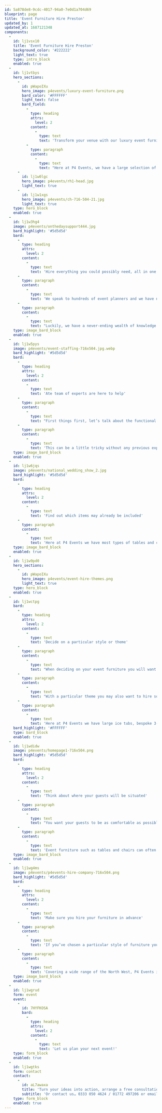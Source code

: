 ```yaml
---
id: 5a878de8-9cdc-4017-94a0-7e0d1a704d69
blueprint: page
title: 'Event Furniture Hire Preston'
updated_by: 1
updated_at: 1687121348
components:
  -
    id: lj1vsx10
    title: 'Event Furniture Hire Preston'
    background_color: '#222222'
    light_text: true
    type: intro_block
    enabled: true
  -
    id: lj1vtbys
    hero_sections:
      -
        id: pWapoIXu
        hero_image: p4events/luxury-event-furniture.png
        bard_color: '#FFFFFF'
        light_text: false
        bard_field:
          -
            type: heading
            attrs:
              level: 2
            content:
              -
                type: text
                text: 'Transform your venue with our luxury event furniture'
          -
            type: paragraph
            content:
              -
                type: text
                text: "Here at P4 Events, we have a large selection of quality event furniture that is readily available to be hired for any corporate event or special occasion across Preston, Lancashire. When planning an event, whether it’s a wedding or party to celebrate, the planning can definitely feel overwhelming in the early stages.\_So when it comes to tasks such as hiring furniture on a larger scale, without having any previous experience, where do you even begin?"
      -
        id: lj1w0lgc
        hero_image: p4events/rh1-head.jpg
        light_text: true
      -
        id: lj1w1xgs
        hero_image: p4events/ch-716-504-21.jpg
        light_text: true
    type: hero_block
    enabled: true
  -
    id: lj1w3hg4
    image: p4events/onthedaysupport444.jpg
    bard_highlight: '#5d5d5d'
    bard:
      -
        type: heading
        attrs:
          level: 2
        content:
          -
            type: text
            text: 'Hire everything you could possibly need, all in one place.'
      -
        type: paragraph
        content:
          -
            type: text
            text: 'We speak to hundreds of event planners and we have noticed that there can be an initial sense of overwhelm and confusion with knowing exactly what to hire, how much to hire, when to start the booking process and generally just making sure it all comes together on the day!'
      -
        type: paragraph
        content:
          -
            type: text
            text: "Luckily, we have a never-ending wealth of knowledge and we are completely prepared to help you organise and manage any event!\_"
    type: image_bard_block
    enabled: true
  -
    id: lj1w5pys
    image: p4events/event-staffing-716x504.jpg.webp
    bard_highlight: '#5d5d5d'
    bard:
      -
        type: heading
        attrs:
          level: 2
        content:
          -
            type: text
            text: 'Ate team of experts are here to help'
      -
        type: paragraph
        content:
          -
            type: text
            text: "First things first, let’s talk about the functional side of things! When planning an event the easiest thing to do is make a list of how you think the event will be planned out from start to finish in terms of different activities and then you can evaluate this and form a list of key furniture pieces.\_"
      -
        type: paragraph
        content:
          -
            type: text
            text: 'This can be a little tricky without any previous experience but that’s where we can come in to help!'
    type: image_bard_block
    enabled: true
  -
    id: lj1w6jqs
    image: p4events/national_wedding_show_2.jpg
    bard_highlight: '#5d5d5d'
    bard:
      -
        type: heading
        attrs:
          level: 2
        content:
          -
            type: text
            text: 'Find out which items may already be included'
      -
        type: paragraph
        content:
          -
            type: text
            text: 'Here at P4 Events we have most types of tables and chairs to cater for your next event but some venues are totally blank canvases and you’ll need to bring absolutely everything in so you’ll need to check what’s included as part of the venue. We specialise in Marquee weddings and events so when it comes to transforming an empty venue, we know a thing or two! It’s always going to be friendlier on your budget to minimise the number of hire suppliers where possible and as P4 Events has access to bar and booth layouts, bean bags and tables to props and accessories, you’ll be able to hire everything you need from one place so there’s no need to coordinate with many different suppliers.'
    type: image_bard_block
    enabled: true
  -
    id: lj1w9pd0
    hero_sections:
      -
        id: pWapoIXu
        hero_image: p4events/event-hire-themes.png
        light_text: true
    type: hero_block
    enabled: true
  -
    id: lj1wctpg
    bard:
      -
        type: heading
        attrs:
          level: 2
        content:
          -
            type: text
            text: 'Decide on a particular style or theme'
      -
        type: paragraph
        content:
          -
            type: text
            text: "When deciding on your event furniture you will want to make sure everything looks consistent throughout the venue. Depending on whether you are planning a luxury fine dining style event or a more casual affair, you will want this to be the same style throughout.\_"
      -
        type: paragraph
        content:
          -
            type: text
            text: "With a particular theme you may also want to hire some props and accessories so you can create ambiance, excitement or a general buzz around the place!\_"
      -
        type: paragraph
        content:
          -
            type: text
            text: 'Here at P4 Events we have large ice tubs, bespoke 3-door fridges, giant playing cards, american diner banners and so much more! We love catering to our clients special requests too so if you have a need for anything in particular we would be happy to assist you with your dream event wishlist.'
    bard_highlight: '#FFFFFF'
    type: bard_block
    enabled: true
  -
    id: lj1wdidw
    image: p4events/homepage1-716x504.png
    bard_highlight: '#5d5d5d'
    bard:
      -
        type: heading
        attrs:
          level: 2
        content:
          -
            type: text
            text: 'Think about where your guests will be situated'
      -
        type: paragraph
        content:
          -
            type: text
            text: "You want your guests to be as comfortable as possible throughout the event but you also want them to have a great time too! Ensuring there are suitable seating areas, tables and bars to enjoy a drink or two is key so why not allow P4 Events to assist you with this more complicated part of your event?\_"
      -
        type: paragraph
        content:
          -
            type: text
            text: 'Event furniture such as tables and chairs can often be difficult to manoeuvre and when there are so many other areas of an event to manage, we can take away this stress for you so you can focus on other areas of planning your event. Whether you are looking for comfy bean bags, champagne side tables, barrel tables or something more quirky such as a pacman table, P4 Events will help to bring your ideas to life!'
    type: image_bard_block
    enabled: true
  -
    id: lj1wg4ms
    image: p4events/p4events-hire-company-716x504.png
    bard_highlight: '#5d5d5d'
    bard:
      -
        type: heading
        attrs:
          level: 2
        content:
          -
            type: text
            text: 'Make sure you hire your furniture in advance'
      -
        type: paragraph
        content:
          -
            type: text
            text: 'If you’ve chosen a particular style of furniture you don’t want to be disappointed if it becomes unavailable, order your event furniture in advance to make sure it is available and can be delivered on time. When planning any type of event, whether it is a business meeting, wedding, outdoor celebration, conference or awards ceremony, hiring event furniture should be high on your list of priorities as this will help to form the overall look and feel of the occasion!'
      -
        type: paragraph
        content:
          -
            type: text
            text: 'Covering a wide range of the North West, P4 Events is dedicated to supplying the furniture you need to make your event as special as possible. We ensure your furniture is delivered clean and on time so contact us today to turn your ideas into action!'
    type: image_bard_block
    enabled: true
  -
    id: lj1wgrud
    form: event
    event:
      -
        id: 7HYFKOSA
        bard:
          -
            type: heading
            attrs:
              level: 2
            content:
              -
                type: text
                text: 'Let us plan your next event!'
    type: form_block
    enabled: true
  -
    id: lj1wgtks
    form: contact
    contact:
      -
        id: aL7awaxa
        title: 'Turn your ideas into action, arrange a free consultation'
        subtitle: 'Or contact us… 0333 050 4624 / 01772 497206 or email us: info@p4events.co.uk'
    type: form_block
    enabled: true
---
```

